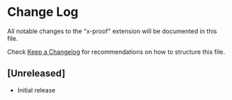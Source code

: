 # Change Log

All notable changes to the "x-proof" extension will be documented in this file.

Check [Keep a Changelog](http://keepachangelog.com/) for recommendations on how to structure this file.

## [Unreleased]

- Initial release
